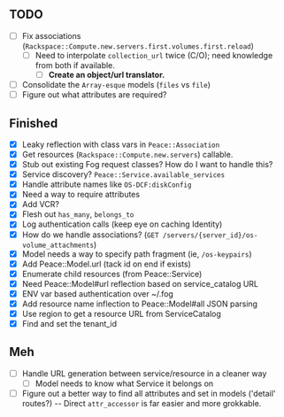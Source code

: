 ## TODO
- [ ] Fix associations (`Rackspace::Compute.new.servers.first.volumes.first.reload`)
  - [ ] Need to interpolate `collection_url` twice (C/O); need knowledge from both if available.
    - [ ] **Create an object/url translator.**
- [ ] Consolidate the `Array-esque` models (`files` vs `file`)
- [ ] Figure out what attributes are required?

## Finished
- [x] Leaky reflection with class vars in `Peace::Association`
- [x] Get resources (`Rackspace::Compute.new.servers`) callable.
- [x] Stub out existing Fog request classes? How do I want to handle this?
- [x] Service discovery? `Peace::Service.available_services`
- [x] Handle attribute names like `OS-DCF:diskConfig`
- [x] Need a way to require attributes
- [x] Add VCR?
- [x] Flesh out `has_many`, `belongs_to`
- [x] Log authentication calls (keep eye on caching Identity)
- [x] How do we handle associations? (`GET /servers/{server_id}/os-volume_attachments`)
- [x] Model needs a way to specify path fragment (ie, `/os-keypairs`)
- [x] Add Peace::Model.url (tack id on end if exists)
- [x] Enumerate child resources (from Peace::Service)
- [x] Need Peace::Model#url reflection based on service_catalog URL
- [x] ENV var based authentication over ~/.fog
- [x] Add resource name inflection to Peace::Model#all JSON parsing
- [x] Use region to get a resource URL from ServiceCatalog
- [x] Find and set the tenant_id

## Meh
- [ ] Handle URL generation between service/resource in a cleaner way
  - [ ] Model needs to know what Service it belongs on
- [ ] Figure out a better way to find all attributes and set in models ('detail' routes?) -- Direct `attr_accessor` is far easier and more grokkable.

